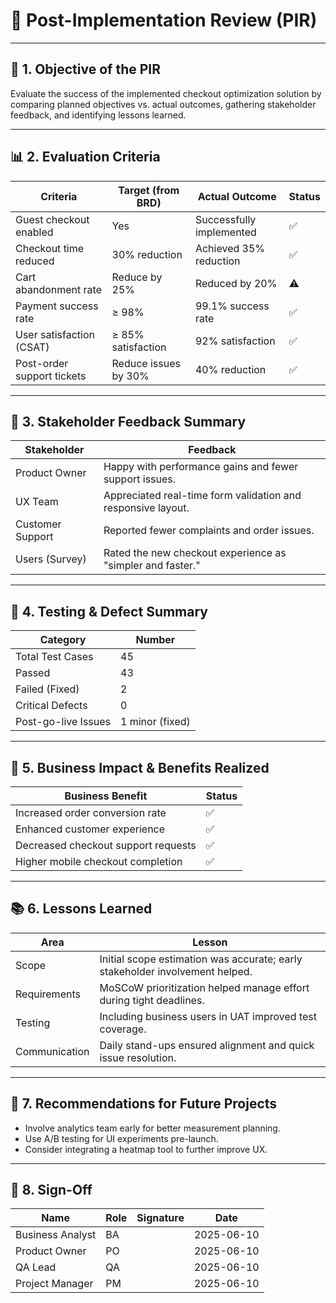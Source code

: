 # 🧾 Post-Implementation Review (PIR)

---

## 📌 1. Objective of the PIR
Evaluate the success of the implemented checkout optimization solution by comparing planned objectives vs. actual outcomes, gathering stakeholder feedback, and identifying lessons learned.

---

## 📊 2. Evaluation Criteria

| **Criteria**                | **Target (from BRD)**        | **Actual Outcome**            | **Status** |
|----------------------------|------------------------------|-------------------------------|------------|
| Guest checkout enabled     | Yes                          | Successfully implemented      | ✅         |
| Checkout time reduced      | 30% reduction                | Achieved 35% reduction        | ✅         |
| Cart abandonment rate      | Reduce by 25%                | Reduced by 20%                | ⚠️         |
| Payment success rate       | ≥ 98%                        | 99.1% success rate            | ✅         |
| User satisfaction (CSAT)   | ≥ 85% satisfaction           | 92% satisfaction              | ✅         |
| Post-order support tickets | Reduce issues by 30%         | 40% reduction                 | ✅         |

---

## 👥 3. Stakeholder Feedback Summary

| **Stakeholder**    | **Feedback**                                                                 |
|--------------------|------------------------------------------------------------------------------|
| Product Owner      | Happy with performance gains and fewer support issues.                      |
| UX Team            | Appreciated real-time form validation and responsive layout.                 |
| Customer Support   | Reported fewer complaints and order issues.                                 |
| Users (Survey)     | Rated the new checkout experience as "simpler and faster."                  |

---

## 🧪 4. Testing & Defect Summary

| **Category**         | **Number** |
|----------------------|------------|
| Total Test Cases     | 45         |
| Passed               | 43         |
| Failed (Fixed)       | 2          |
| Critical Defects     | 0          |
| Post-go-live Issues  | 1 minor (fixed) |

---

## 🎯 5. Business Impact & Benefits Realized

| **Business Benefit**                   | **Status** |
|----------------------------------------|------------|
| Increased order conversion rate        | ✅         |
| Enhanced customer experience           | ✅         |
| Decreased checkout support requests    | ✅         |
| Higher mobile checkout completion      | ✅         |

---

## 📚 6. Lessons Learned

| **Area**        | **Lesson**                                                                 |
|-----------------|---------------------------------------------------------------------------|
| Scope           | Initial scope estimation was accurate; early stakeholder involvement helped. |
| Requirements    | MoSCoW prioritization helped manage effort during tight deadlines.        |
| Testing         | Including business users in UAT improved test coverage.                   |
| Communication   | Daily stand-ups ensured alignment and quick issue resolution.             |

---

## 📌 7. Recommendations for Future Projects

- Involve analytics team early for better measurement planning.  
- Use A/B testing for UI experiments pre-launch.  
- Consider integrating a heatmap tool to further improve UX.  

---

## 🧾 8. Sign-Off

| **Name**            | **Role**         | **Signature** | **Date**       |
|---------------------|------------------|---------------|----------------|
| Business Analyst     | BA               |               | 2025-06-10     |
| Product Owner        | PO               |               | 2025-06-10     |
| QA Lead              | QA               |               | 2025-06-10     |
| Project Manager      | PM               |               | 2025-06-10     |
